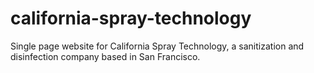 # california-spray-technology

Single page website for California Spray Technology, a sanitization and disinfection company based in San Francisco.
